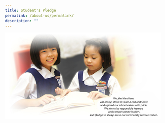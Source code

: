 ```yaml
---
title: Student's Pledge
permalink: /about-us/permalink/
description: ""
---
```

![](/images/pupil_pledge_2.jpg)